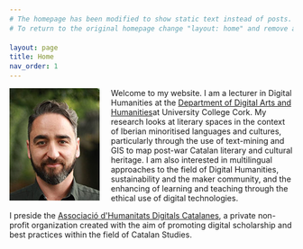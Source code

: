 ```yaml
---
# The homepage has been modified to show static text instead of posts.
# To return to the original homepage change "layout: home" and remove all other content.

layout: page
title: Home
nav_order: 1
---
```


<img style="float: left; padding-right: 20px" src="/images/pedronilsson.jpg">

Welcome to my website. I am a lecturer in Digital Humanities at the [Department of Digital Arts and Humanities](https://www.ucc.ie/en/dah/)at University College Cork. My research looks at literary spaces in the context of Iberian minoritised languages and cultures, particularly through the use of text-mining and GIS to map post-war Catalan literary and cultural heritage. I am also interested in multilingual approaches to the field of Digital Humanities, sustainability and the maker community, and the enhancing of learning and teaching through the ethical use of digital technologies.


I preside the [Associació d'Humanitats Digitals Catalanes](http://adhcat.org), a private non-profit organization created with the aim of promoting digital scholarship and best practices within the field of Catalan Studies.


